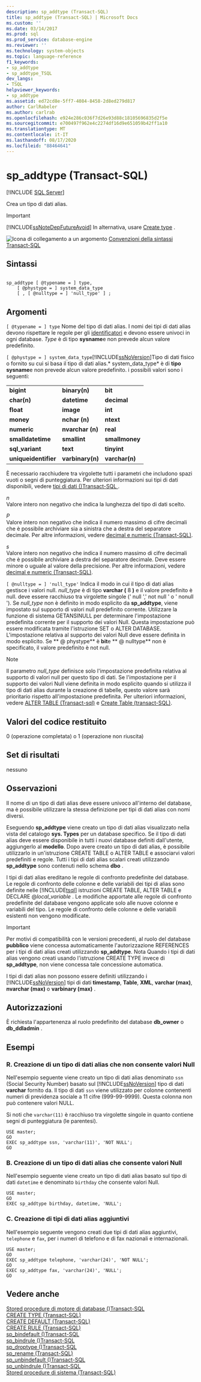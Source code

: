 ```yaml
---
description: sp_addtype (Transact-SQL)
title: sp_addtype (Transact-SQL) | Microsoft Docs
ms.custom: ''
ms.date: 03/14/2017
ms.prod: sql
ms.prod_service: database-engine
ms.reviewer: ''
ms.technology: system-objects
ms.topic: language-reference
f1_keywords:
- sp_addtype
- sp_addtype_TSQL
dev_langs:
- TSQL
helpviewer_keywords:
- sp_addtype
ms.assetid: ed72cd8e-5ff7-4084-8458-2d8ed279d817
author: CarlRabeler
ms.author: carlrab
ms.openlocfilehash: e924e286c036f7d26e93d88c18105696835d2f5e
ms.sourcegitcommit: e700497f962e4c2274df16d9e651059b42ff1a10
ms.translationtype: MT
ms.contentlocale: it-IT
ms.lasthandoff: 08/17/2020
ms.locfileid: "88464641"
---
```

# <a name="sp_addtype-transact-sql"></a>sp_addtype (Transact-SQL)
[!INCLUDE [SQL Server](../../includes/applies-to-version/sqlserver.md)]

  Crea un tipo di dati alias.  
  
> [!IMPORTANT]  
>  [!INCLUDE[ssNoteDepFutureAvoid](../../includes/ssnotedepfutureavoid-md.md)] In alternativa, usare [Create type](../../t-sql/statements/create-type-transact-sql.md) .  
  
 ![Icona di collegamento a un argomento](../../database-engine/configure-windows/media/topic-link.gif "Icona di collegamento a un argomento") [Convenzioni della sintassi Transact-SQL](../../t-sql/language-elements/transact-sql-syntax-conventions-transact-sql.md)  
  
## <a name="syntax"></a>Sintassi  
  
```  
  
sp_addtype [ @typename = ] type,   
    [ @phystype = ] system_data_type   
    [ , [ @nulltype = ] 'null_type' ] ;  
```  
  
## <a name="arguments"></a>Argomenti  
`[ @typename = ] type` Nome del tipo di dati alias. I nomi dei tipi di dati alias devono rispettare le regole per gli [identificatori](../../relational-databases/databases/database-identifiers.md) e devono essere univoci in ogni database. *Type* è di tipo **sysname**e non prevede alcun valore predefinito.  
  
`[ @phystype = ] system_data_type`[!INCLUDE[ssNoVersion](../../includes/ssnoversion-md.md)]Tipo di dati fisico o fornito su cui si basa il tipo di dati alias.* system_data_type* è di **tipo sysname**e non prevede alcun valore predefinito. i possibili valori sono i seguenti:  
  
||||  
|-|-|-|  
|**bigint**|**binary(n)**|**bit**|  
|**char(n)**|**datetime**|**decimal**|  
|**float**|**image**|**int**|  
|**money**|**nchar (n)**|**ntext**|  
|**numeric**|**nvarchar (n)**|**real**|  
|**smalldatetime**|**smallint**|**smallmoney**|  
|**sql_variant**|**text**|**tinyint**|  
|**uniqueidentifier**|**varbinary(n)**|**varchar(n)**|  
  
 È necessario racchiudere tra virgolette tutti i parametri che includono spazi vuoti o segni di punteggiatura. Per ulteriori informazioni sui tipi di dati disponibili, vedere [tipi di dati &#40;&#41;Transact-SQL ](../../t-sql/data-types/data-types-transact-sql.md).  
  
 *n*  
 Valore intero non negativo che indica la lunghezza del tipo di dati scelto.  
  
 *P*  
 Valore intero non negativo che indica il numero massimo di cifre decimali che è possibile archiviare sia a sinistra che a destra del separatore decimale. Per altre informazioni, vedere [decimal e numeric &#40;Transact-SQL&#41;](../../t-sql/data-types/decimal-and-numeric-transact-sql.md).  
  
 *s*  
 Valore intero non negativo che indica il numero massimo di cifre decimali che è possibile archiviare a destra del separatore decimale. Deve essere minore o uguale al valore della precisione. Per altre informazioni, vedere [decimal e numeric &#40;Transact-SQL&#41;](../../t-sql/data-types/decimal-and-numeric-transact-sql.md).  
  
`[ @nulltype = ] 'null_type'` Indica il modo in cui il tipo di dati alias gestisce i valori null. *null_type* è di tipo **varchar (** 8 **)** e il valore predefinito è null. deve essere racchiuso tra virgolette singole (' null ',' not null ' o ' nonull '). Se *null_type* non è definito in modo esplicito da **sp_addtype**, viene impostato sul supporto di valori null predefinito corrente. Utilizzare la funzione di sistema GETANSINULL per determinare l'impostazione predefinita corrente per il supporto dei valori Null. Questa impostazione può essere modificata tramite l'istruzione SET o ALTER DATABASE. L'impostazione relativa al supporto dei valori Null deve essere definita in modo esplicito. Se ** \@ phystype** è **bit**e ** \@ nulltype** non è specificato, il valore predefinito è not null.  
  
> [!NOTE]  
>  Il parametro *null_type* definisce solo l'impostazione predefinita relativa al supporto di valori null per questo tipo di dati. Se l'impostazione per il supporto dei valori Null viene definita in modo esplicito quando si utilizza il tipo di dati alias durante la creazione di tabelle, questo valore sarà prioritario rispetto all'impostazione predefinita. Per ulteriori informazioni, vedere [ALTER TABLE &#40;Transact-sql&#41;](../../t-sql/statements/alter-table-transact-sql.md) e [Create Table &#40;transact-SQL&#41;](../../t-sql/statements/create-table-transact-sql.md).  
  
## <a name="return-code-values"></a>Valori del codice restituito  
 0 (operazione completata) o 1 (operazione non riuscita)  
  
## <a name="result-sets"></a>Set di risultati  
 nessuno  
  
## <a name="remarks"></a>Osservazioni  
 Il nome di un tipo di dati alias deve essere univoco all'interno del database, ma è possibile utilizzare la stessa definizione per tipi di dati alias con nomi diversi.  
  
 Eseguendo **sp_addtype** viene creato un tipo di dati alias visualizzato nella vista del catalogo **sys. Types** per un database specifico. Se il tipo di dati alias deve essere disponibile in tutti i nuovi database definiti dall'utente, aggiungerlo al **modello**. Dopo avere creato un tipo di dati alias, è possibile utilizzarlo in un'istruzione CREATE TABLE o ALTER TABLE e associarvi valori predefiniti e regole. Tutti i tipi di dati alias scalari creati utilizzando **sp_addtype** sono contenuti nello schema **dbo** .  
  
 I tipi di dati alias ereditano le regole di confronto predefinite del database. Le regole di confronto delle colonne e delle variabili dei tipi di alias sono definite nelle [!INCLUDE[tsql](../../includes/tsql-md.md)] istruzioni CREATE TABLE, ALTER TABLE e DECLARE @*local_variable* . Le modifiche apportate alle regole di confronto predefinite del database vengono applicate solo alle nuove colonne e variabili del tipo. Le regole di confronto delle colonne e delle variabili esistenti non vengono modificate.  
  
> [!IMPORTANT]  
>  Per motivi di compatibilità con le versioni precedenti, al ruolo del database **pubblico** viene concessa automaticamente l'autorizzazione REFERENCES per i tipi di dati alias creati utilizzando **sp_addtype**. Nota Quando i tipi di dati alias vengono creati usando l'istruzione CREATE TYPE invece di **sp_addtype**, non viene concessa tale concessione automatica.  
  
 I tipi di dati alias non possono essere definiti utilizzando i [!INCLUDE[ssNoVersion](../../includes/ssnoversion-md.md)] tipi di dati **timestamp**, **Table**, **XML**, **varchar (max)**, **nvarchar (max)** o **varbinary (max)** .  
  
## <a name="permissions"></a>Autorizzazioni  
 È richiesta l'appartenenza al ruolo predefinito del database **db_owner** o **db_ddladmin** .  
  
## <a name="examples"></a>Esempi  
  
### <a name="a-creating-an-alias-data-type-that-does-not-allow-for-null-values"></a>R. Creazione di un tipo di dati alias che non consente valori Null  
 Nell'esempio seguente viene creato un tipo di dati alias denominato `ssn` (Social Security Number) basato sul [!INCLUDE[ssNoVersion](../../includes/ssnoversion-md.md)] tipo di dati **varchar** fornito da. Il tipo di dati `ssn` viene utilizzato per colonne contenenti numeri di previdenza sociale a 11 cifre (999-99-9999). Questa colonna non può contenere valori NULL.  
  
 Si noti che `varchar(11)` è racchiuso tra virgolette singole in quanto contiene segni di punteggiatura (le parentesi).  
  
```  
USE master;  
GO  
EXEC sp_addtype ssn, 'varchar(11)', 'NOT NULL';  
GO  
```  
  
### <a name="b-creating-an-alias-data-type-that-allows-for-null-values"></a>B. Creazione di un tipo di dati alias che consente valori Null  
 Nell'esempio seguente viene creato un tipo di dati alias basato sul tipo di dati `datetime` e denominato `birthday` che consente valori Null.  
  
```  
USE master;  
GO  
EXEC sp_addtype birthday, datetime, 'NULL';  
```  
  
### <a name="c-creating-additional-alias-data-types"></a>C. Creazione di tipi di dati alias aggiuntivi  
 Nell'esempio seguente vengono creati due tipi di dati alias aggiuntivi, `telephone` e `fax`, per i numeri di telefono e di fax nazionali e internazionali.  
  
```  
USE master;  
GO  
EXEC sp_addtype telephone, 'varchar(24)', 'NOT NULL';  
GO  
EXEC sp_addtype fax, 'varchar(24)', 'NULL';  
GO  
```  
  
## <a name="see-also"></a>Vedere anche  
 [Stored procedure di motore di database &#40;&#41;Transact-SQL ](../../relational-databases/system-stored-procedures/database-engine-stored-procedures-transact-sql.md)   
 [CREATE TYPE &#40;Transact-SQL&#41;](../../t-sql/statements/create-type-transact-sql.md)   
 [CREATE DEFAULT &#40;Transact-SQL&#41;](../../t-sql/statements/create-default-transact-sql.md)   
 [CREATE RULE &#40;Transact-SQL&#41;](../../t-sql/statements/create-rule-transact-sql.md)   
 [sp_bindefault &#40;&#41;Transact-SQL ](../../relational-databases/system-stored-procedures/sp-bindefault-transact-sql.md)   
 [sp_bindrule &#40;&#41;Transact-SQL ](../../relational-databases/system-stored-procedures/sp-bindrule-transact-sql.md)   
 [sp_droptype &#40;&#41;Transact-SQL ](../../relational-databases/system-stored-procedures/sp-droptype-transact-sql.md)   
 [sp_rename &#40;Transact-SQL&#41;](../../relational-databases/system-stored-procedures/sp-rename-transact-sql.md)   
 [sp_unbindefault &#40;&#41;Transact-SQL ](../../relational-databases/system-stored-procedures/sp-unbindefault-transact-sql.md)   
 [sp_unbindrule &#40;&#41;Transact-SQL ](../../relational-databases/system-stored-procedures/sp-unbindrule-transact-sql.md)   
 [Stored procedure di sistema &#40;Transact-SQL&#41;](../../relational-databases/system-stored-procedures/system-stored-procedures-transact-sql.md)  
  
  
